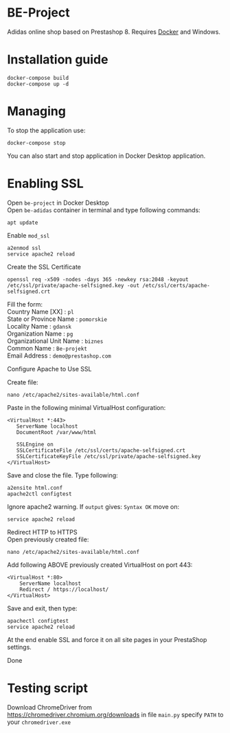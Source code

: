 # BE-Project
Adidas online shop based on Prestashop 8. Requires [Docker](https://www.docker.com/products/docker-desktop/) and Windows.

# Installation guide
```
docker-compose build
docker-compose up -d
```

# Managing
To stop the application use:
```
docker-compose stop
```
You can also start and stop application in Docker Desktop application.

# Enabling SSL
Open `be-project` in Docker Desktop <br />
Open `be-adidas` container in terminal and type following commands:

```
apt update
```
Enable `mod_ssl`

```
a2enmod ssl
service apache2 reload
```

Create the SSL Certificate
```
openssl req -x509 -nodes -days 365 -newkey rsa:2048 -keyout /etc/ssl/private/apache-selfsigned.key -out /etc/ssl/certs/apache-selfsigned.crt
```
Fill the form:<br />
Country Name [XX] : `pl`<br />
State or Province Name : `pomorskie`<br />
Locality Name : `gdansk` <br />
Organization Name : `pg`<br />
Organizational Unit Name : `biznes`<br />
Common Name : `Be-projekt`<br />
Email Address : `demo@prestashop.com`<br />

Configure Apache to Use SSL

Create file:
```
nano /etc/apache2/sites-available/html.conf
```

Paste in the following minimal VirtualHost configuration:
```
<VirtualHost *:443>
   ServerName localhost
   DocumentRoot /var/www/html

   SSLEngine on
   SSLCertificateFile /etc/ssl/certs/apache-selfsigned.crt
   SSLCertificateKeyFile /etc/ssl/private/apache-selfsigned.key
</VirtualHost>
```

Save and close the file. Type following:

```
a2ensite html.conf
apache2ctl configtest
```
Ignore apache2 warning. If `output` gives: `Syntax OK` move on:
```
service apache2 reload
```

Redirect HTTP to HTTPS<br />
Open previously created file:

```
nano /etc/apache2/sites-available/html.conf
```
Add following ABOVE previously created VirtualHost on port 443:
```
<VirtualHost *:80>
    ServerName localhost
    Redirect / https://localhost/
</VirtualHost>
```
Save and exit, then type:

```
apachectl configtest
service apache2 reload
```

At the end enable SSL and force it on all site pages in your PrestaShop settings.

Done

# Testing script
Download ChromeDriver from https://chromedriver.chromium.org/downloads
in file `main.py` specify `PATH` to your `chromedriver.exe`

